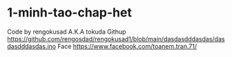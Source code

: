 # 1-minh-tao-chap-het
 Code by rengokusad  A.K.A tokuda  Githup https://github.com/rengosdad/rengokusad1/blob/main/dasdasdddasdas/dasdasdddasdas.ino Face  https://www.facebook.com/toanem.tran.71/
